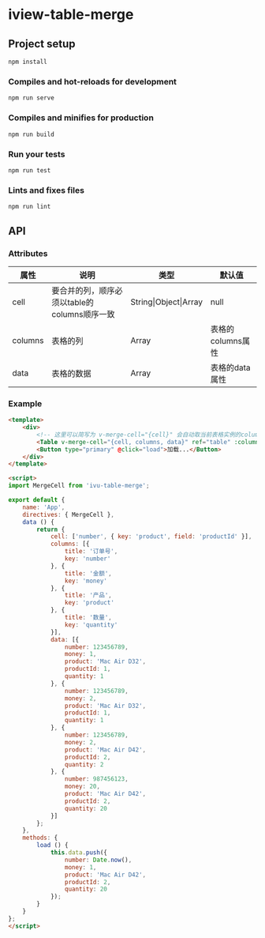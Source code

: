 # iview-table-merge

## Project setup
```
npm install
```

### Compiles and hot-reloads for development
```
npm run serve
```

### Compiles and minifies for production
```
npm run build
```

### Run your tests
```
npm run test
```

### Lints and fixes files
```
npm run lint
```

## API

### Attributes

| 属性            | 说明                                                                                        | 类型           | 默认值                                                                                                                                                            |
| --------------- | ------------------------------------------------------------------------------------------- | -------------- | ----------------------------------------------------------------------------------------------------------------------------------------------------------------- |
| cell          | 要合并的列，顺序必须以table的columns顺序一致       | String&#124;Object&#124;Array | null                                                                                                                                      |
| columns          | 表格的列                                                                               | Array         | 表格的columns属性                                                                                                                                      |
| data            | 表格的数据                                                                     | Array         | 表格的data属性                                                                                                                                                     |

### Example

```html
<template>
    <div>
        <!-- 这里可以简写为 v-merge-cell="{cell}" 会自动取当前表格实例的columns与data -->
        <Table v-merge-cell="{cell, columns, data}" ref="table" :columns="columns" :data="data"/>
        <Button type="primary" @click="load">加载...</Button>
    </div>
</template>

<script>
import MergeCell from 'ivu-table-merge';

export default {
    name: 'App',
    directives: { MergeCell },
    data () {
        return {
            cell: ['number', { key: 'product', field: 'productId' }],
            columns: [{
                title: '订单号',
                key: 'number'
            }, {
                title: '金额',
                key: 'money'
            }, {
                title: '产品',
                key: 'product'
            }, {
                title: '数量',
                key: 'quantity'
            }],
            data: [{
                number: 123456789,
                money: 1,
                product: 'Mac Air D32',
                productId: 1,
                quantity: 1
            }, {
                number: 123456789,
                money: 2,
                product: 'Mac Air D32',
                productId: 1,
                quantity: 1
            }, {
                number: 123456789,
                money: 2,
                product: 'Mac Air D42',
                productId: 2,
                quantity: 2
            }, {
                number: 987456123,
                money: 20,
                product: 'Mac Air D42',
                productId: 2,
                quantity: 20
            }]
        };
    },
    methods: {
        load () {
            this.data.push({
                number: Date.now(),
                money: 1,
                product: 'Mac Air D42',
                productId: 2,
                quantity: 20
            });
        }
    }
};
</script>
```
